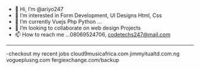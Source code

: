 - 👋 Hi, I’m @ariyo247
- 👀 I’m interested in Form Development, UI Designs Html, Css
- 🌱 I’m currently Vuejs Php Python ...
- 💞️ I’m looking to collaborate on web design Projects
- 📫 How to reach me ...08069524706, codetechs247@mail.com
- ---------------------------------------------------------------------
-checkout my recent jobs
cloud9musicafrica.com
jimmyitualtd.com.ng
vogueplusng.com
fergiexchange.com/backup

<!---
ariyo247/ariyo247 is a ✨ special ✨ repository because its `README.md` (this file) appears on your GitHub profile.
You can click the Preview link to take a look at your changes.
--->
